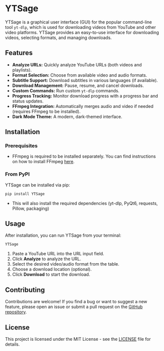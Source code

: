 # YTSage

YTSage is a graphical user interface (GUI) for the popular command-line tool `yt-dlp`, which is used for downloading videos from YouTube and other video platforms. YTSage provides an easy-to-use interface for downloading videos, selecting formats, and managing downloads.

## Features

*   **Analyze URLs:** Quickly analyze YouTube URLs (both videos and playlists).
*   **Format Selection:** Choose from available video and audio formats.
*   **Subtitle Support:** Download subtitles in various languages (if available).
*   **Download Management:** Pause, resume, and cancel downloads.
*   **Custom Commands:** Run custom `yt-dlp` commands.
*   **Progress Tracking:** Monitor download progress with a progress bar and status updates.
*   **FFmpeg Integration:** Automatically merges audio and video if needed (requires FFmpeg to be installed).
*   **Dark Mode Theme:** A modern, dark-themed interface.

## Installation

### Prerequisites
* FFmpeg is required to be installed separately. You can find instructions on how to install FFmpeg [here](https://github.com/oop7/ffmpeg-install-guide).

### From PyPI
YTSage can be installed via pip:
```bash
pip install YTSage
```

- This will also install the required dependencies (yt-dlp, PyQt6, requests, Pillow, packaging)

## Usage

After installation, you can run YTSage from your terminal:

```bash
YTSage
```

1. Paste a YouTube URL into the URL input field.
2. Click **Analyze** to analyze the URL.
3. Select the desired video/audio format from the table.
4. Choose a download location (optional).
5. Click **Download** to start the download.


## Contributing

Contributions are welcome! If you find a bug or want to suggest a new feature, please open an issue or submit a pull request on the [GitHub repository](https://github.com/oop7/YTSage).

## License

This project is licensed under the MIT License - see the [LICENSE](LICENSE) file for details.

